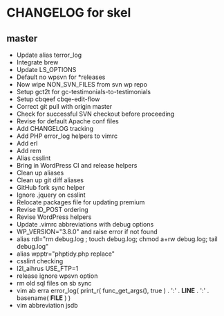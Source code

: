 # CHANGELOG for skel

## master
* Update alias terror_log
* Integrate brew
* Update LS_OPTIONS
* Default no wpsvn for *releases
* Now wipe NON_SVN_FILES from svn wp repo
* Setup gct2t for gc-testimonials-to-testimonials
* Setup cbqeef cbqe-edit-flow
* Correct git pull with origin master
* Check for successful SVN checkout before proceeding
* Revise for default Apache conf files
* Add CHANGELOG tracking
* Add PHP error_log helpers to vimrc
* Add erl
* Add rem
* Alias csslint
* Bring in WordPress CI and release helpers
* Clean up aliases
* Clean up git diff aliases
* GitHub fork sync helper
* Ignore .jquery on csslint
* Relocate packages file for updating premium
* Revise ID_POST ordering
* Revise WordPress helpers
* Update .vimrc abbreviations with debug options
* WP_VERSION="3.8.0" and raise error if not found
* alias rdl="rm debug.log ; touch debug.log; chmod a+rw debug.log; tail debug.log"
* alias wpptr="phptidy.php replace"
* csslint checking
* l2l_aihrus USE_FTP=1
* release ignore wpsvn option
* rm old sql files on sb sync
* vim ab erra error_log( print_r( func_get_args(), true ) . ':' . __LINE__ . ':' . basename( __FILE__ ) )
* vim abbreviation jsdb